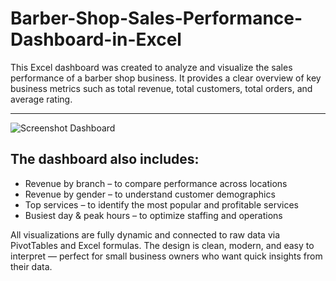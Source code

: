 # Barber-Shop-Sales-Performance-Dashboard-in-Excel

This Excel dashboard was created to analyze and visualize the sales performance of a barber shop business. It provides a clear overview of key business metrics such as total revenue, total customers, total orders, and average rating.

 ---
 ![Screenshot Dashboard](https://github.com/user-attachments/assets/ba51be92-8137-418a-b8e3-1eec0799009a)

 ## The dashboard also includes:
- Revenue by branch – to compare performance across locations
- Revenue by gender – to understand customer demographics
- Top services – to identify the most popular and profitable services
- Busiest day & peak hours – to optimize staffing and operations

All visualizations are fully dynamic and connected to raw data via PivotTables and Excel formulas.
The design is clean, modern, and easy to interpret — perfect for small business owners who want quick insights from their data.
